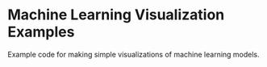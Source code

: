 # Machine Learning Visualization Examples

Example code for making simple visualizations of machine learning models.
